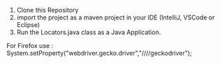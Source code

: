 1. Clone this Repository
2. import the project as a maven project in your IDE (IntelliJ, VSCode or Eclipse)
3. Run the Locators.java class as a Java Application.
 
  

For Firefox use :  
System.setProperty("webdriver.gecko.driver","//<path to driver>//geckodriver");
